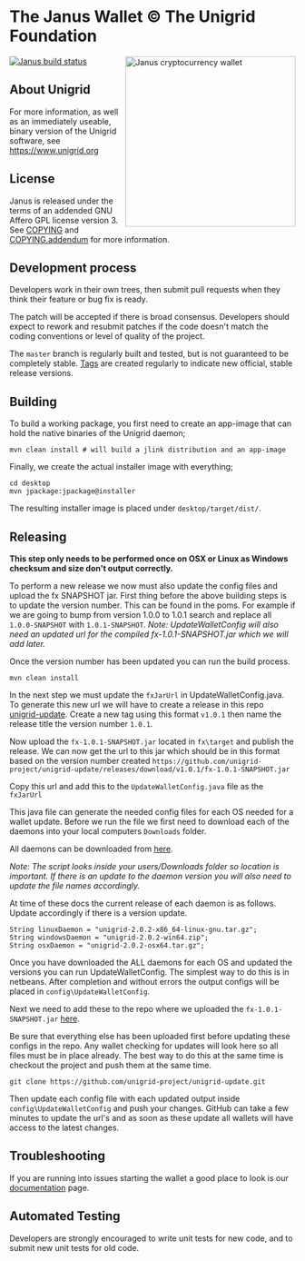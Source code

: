 The Janus Wallet © The Unigrid Foundation
=========================================
<img align="right" alt="Janus cryptocurrency wallet" src="https://upload.wikimedia.org/wikipedia/commons/a/a4/Meyers_b9_s0153_b1.png" width="300"/>

[![Janus build status](https://github.com/unigrid-project/janus-java/actions/workflows/maven.yml/badge.svg)](https://github.com/unigrid-project/janus-java/actions/workflows/maven.yml)


About Unigrid
-------------
For more information, as well as an immediately useable, binary version of the Unigrid software, see https://www.unigrid.org

License
-------
Janus is released under the terms of an addended GNU Affero GPL license version 3. See [COPYING](COPYING) and [COPYING.addendum](COPYING.addendum) for more information.

Development process
-------------------
Developers work in their own trees, then submit pull requests when they think their feature or bug fix is ready.

The patch will be accepted if there is broad consensus. Developers should expect to rework and resubmit patches if the code doesn't match the coding conventions or level of quality of the project.

The `master` branch is regularly built and tested, but is not guaranteed to be completely stable. [Tags](https://github.com/unigrid-project/janus-java/tags) are created regularly to indicate new official, stable release versions.

Building
--------
To build a working package, you first need to create an app-image that can hold the native binaries of the Unigrid daemon;
```
mvn clean install # will build a jlink distribution and an app-image
```

Finally, we create the actual installer image with everything;
```
cd desktop
mvn jpackage:jpackage@installer
```

The resulting installer image is placed under `desktop/target/dist/`.

Releasing
---------

**This step only needs to be performed once on OSX or Linux as Windows checksum and size don't output correctly.**

To perform a new release we now must also update the config files and upload the fx SNAPSHOT jar. First thing before the above building steps is to update the version number. This can be found in the poms. For example if we are going to bump from version 1.0.0 to 1.0.1 search and replace all `1.0.0-SNAPSHOT` with `1.0.1-SNAPSHOT`. *Note: UpdateWalletConfig will also need an updated url for the compiled fx-1.0.1-SNAPSHOT.jar which we will add later.*

Once the version number has been updated you can run the build process.

```
mvn clean install
```

In the next step we must update the `fxJarUrl` in UpdateWalletConfig.java. To generate this new url we will have to create a release in this repo [unigrid-update](https://github.com/unigrid-project/unigrid-update/releases). Create a new tag using this format `v1.0.1` then name the release title the version number `1.0.1`.

Now upload the `fx-1.0.1-SNAPSHOT.jar` located in `fx\target` and publish the release. We can now get the url to this jar which should be in this format based on the version number created `https://github.com/unigrid-project/unigrid-update/releases/download/v1.0.1/fx-1.0.1-SNAPSHOT.jar`

Copy this url and add this to the `UpdateWalletConfig.java` file as the `fxJarUrl`

This java file can generate the needed config files for each OS needed for a wallet update. Before we run the file we first need to download each of the daemons into your local computers `Downloads` folder. 

All daemons can be downloaded from [here](https://github.com/unigrid-project/daemon/releases).

*Note: The script looks inside your users/Downloads folder so location is important. If there is an update to the daemon version you will also need to update the file names accordingly.*

At time of these docs the current release of each daemon is as follows. Update accordingly if there is a version update.

```
String linuxDaemon = "unigrid-2.0.2-x86_64-linux-gnu.tar.gz";
String windowsDaemon = "unigrid-2.0.2-win64.zip";
String osxDaemon = "unigrid-2.0.2-osx64.tar.gz";
```

Once you have downloaded the ALL daemons for each OS and updated the versions you can run UpdateWalletConfig. The simplest way to do this is in netbeans. After completion and without errors the output configs will be placed in `config\UpdateWalletConfig`.

Next we need to add these to the repo where we uploaded the `fx-1.0.1-SNAPSHOT.jar` [here](https://github.com/unigrid-project/unigrid-update/).

Be sure that everything else has been uploaded first before updating these configs in the repo. Any wallet checking for updates will look here so all files must be in place already. The best way to do this at the same time is checkout the project and push them at the same time.

```
git clone https://github.com/unigrid-project/unigrid-update.git
```

Then update each config file with each updated output inside `config\UpdateWalletConfig` and push your changes. GitHub can take a few minutes to update the url's and as soon as these update all wallets will have access to the latest changes.


Troubleshooting
---------------
If you are running into issues starting the wallet a good place to look is our [documentation](https://docs.unigrid.org/) page.


Automated Testing
-----------------
Developers are strongly encouraged to write unit tests for new code, and to submit new unit tests for old code.
